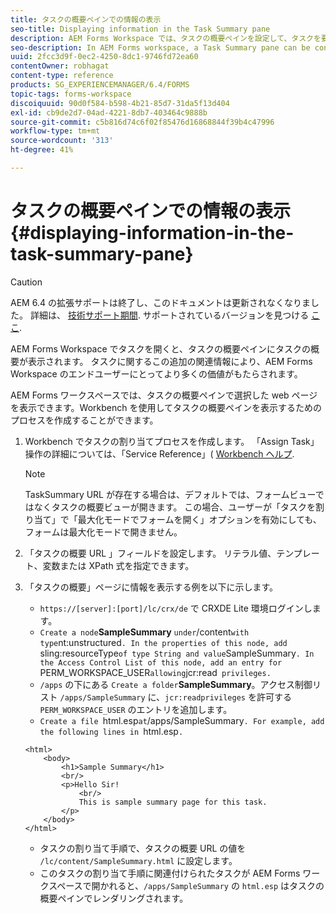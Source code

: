```yaml
---
title: タスクの概要ペインでの情報の表示
seo-title: Displaying information in the Task Summary pane
description: AEM Forms Workspace では、タスクの概要ペインを設定して、タスクを要約したり、他の Web ページを表示したりできます。
seo-description: In AEM Forms workspace, a Task Summary pane can be configured to summarize the task or display any other web page.
uuid: 2fcc3d9f-0ec2-4250-8dc1-9746fd72ea60
contentOwner: robhagat
content-type: reference
products: SG_EXPERIENCEMANAGER/6.4/FORMS
topic-tags: forms-workspace
discoiquuid: 90d0f584-b598-4b21-85d7-31da5f13d404
exl-id: cb9de2d7-04ad-4221-8db7-403464c9888b
source-git-commit: c5b816d74c6f02f85476d16868844f39b4c47996
workflow-type: tm+mt
source-wordcount: '313'
ht-degree: 41%

---
```


# タスクの概要ペインでの情報の表示 {#displaying-information-in-the-task-summary-pane}

>[!CAUTION]
>
>AEM 6.4 の拡張サポートは終了し、このドキュメントは更新されなくなりました。 詳細は、 [技術サポート期間](https://helpx.adobe.com/jp/support/programs/eol-matrix.html). サポートされているバージョンを見つける [ここ](https://experienceleague.adobe.com/docs/?lang=ja).

AEM Forms Workspace でタスクを開くと、タスクの概要ペインにタスクの概要が表示されます。 タスクに関するこの追加の関連情報により、AEM Forms Workspace のエンドユーザーにとってより多くの価値がもたらされます。

AEM Forms ワークスペースでは、タスクの概要ペインで選択した web ページを表示できます。Workbench を使用してタスクの概要ペインを表示するためのプロセスを作成することができます。

1. Workbench でタスクの割り当てプロセスを作成します。 「Assign Task」操作の詳細については、「Service Reference」( [Workbench ヘルプ](https://help.adobe.com/ja_JP/AEMForms/6.1/WorkbenchHelp/).

   >[!NOTE]
   >
   >TaskSummary URL が存在する場合は、デフォルトでは、フォームビューではなくタスクの概要ビューが開きます。 この場合、ユーザーが「タスクを割り当て」で「最大化モードでフォームを開く」オプションを有効にしても、フォームは最大化モードで開きません。

1. 「タスクの概要 URL 」フィールドを設定します。 リテラル値、テンプレート、変数または XPath 式を指定できます。
1. 「タスクの概要」ページに情報を表示する例を以下に示します。

   * `https://[server]:[port]/lc/crx/de` で CRXDE Lite 環境ログインします。
   * `Create a node`**SampleSummary** ` under `/content` with type `nt:unstructured`. In the properties of this node, add `sling:resourceType` of type String and value `SampleSummary`. In the Access Control List of this node, add an entry for `PERM_WORKSPACE_USER` allowing `jcr:read` privileges.`
   * `/apps` の下にある `Create a folder`**SampleSummary**。アクセス制御リスト `/apps/SampleSummary` に、`jcr:readprivileges` を許可する `PERM_WORKSPACE_USER` のエントリを追加します。
   * `Create a file `html.esp` at `/apps/SampleSummary`. For example, add the following lines in `html.esp`.`

   ```
   <html>
       <body>
           <h1>Sample Summary</h1>
           <br/>
           <p>Hello Sir!
               <br/>
               This is sample summary page for this task.
           </p>
       </body>
   </html>
   ```

   * タスクの割り当て手順で、タスクの概要 URL の値を `/lc/content/SampleSummary.html` に設定します。
   * このタスクの割り当て手順に関連付けられたタスクが AEM Forms ワークスペースで開かれると、`/apps/SampleSummary` の `html.esp` はタスクの概要ペインでレンダリングされます。
